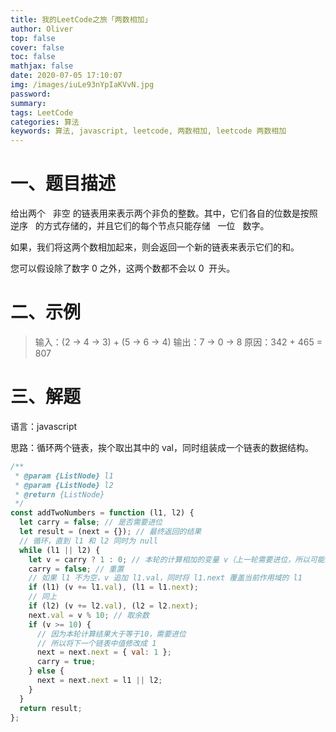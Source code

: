 ```yaml
---
title: 我的LeetCode之旅「两数相加」
author: Oliver
top: false
cover: false
toc: false
mathjax: false
date: 2020-07-05 17:10:07
img: /images/iuLe93nYpIaKVvN.jpg
password:
summary:
tags: LeetCode
categories: 算法
keywords: 算法, javascript, leetcode, 两数相加, leetcode 两数相加
---
```


# 一、题目描述

给出两个   非空 的链表用来表示两个非负的整数。其中，它们各自的位数是按照   逆序   的方式存储的，并且它们的每个节点只能存储   一位   数字。

如果，我们将这两个数相加起来，则会返回一个新的链表来表示它们的和。

您可以假设除了数字 0 之外，这两个数都不会以 0  开头。

# 二、示例

> 输入：(2 -> 4 -> 3) + (5 -> 6 -> 4)
> 输出：7 -> 0 -> 8
> 原因：342 + 465 = 807

# 三、解题

语言：javascript

思路：循环两个链表，挨个取出其中的 val，同时组装成一个链表的数据结构。

```js
/**
 * @param {ListNode} l1
 * @param {ListNode} l2
 * @return {ListNode}
 */
const addTwoNumbers = function (l1, l2) {
  let carry = false; // 是否需要进位
  let result = (next = {}); // 最终返回的结果
  // 循环，直到 l1 和 l2 同时为 null
  while (l1 || l2) {
    let v = carry ? 1 : 0; // 本轮的计算相加的变量 v（上一轮需要进位，所以可能初始值为1）
    carry = false; // 重置
    // 如果 l1 不为空，v 追加 l1.val，同时将 l1.next 覆盖当前作用域的 l1
    if (l1) (v += l1.val), (l1 = l1.next);
    // 同上
    if (l2) (v += l2.val), (l2 = l2.next);
    next.val = v % 10; // 取余数
    if (v >= 10) {
      // 因为本轮计算结果大于等于10，需要进位
      // 所以将下一个链表中值修改成 1
      next = next.next = { val: 1 };
      carry = true;
    } else {
      next = next.next = l1 || l2;
    }
  }
  return result;
};
```
